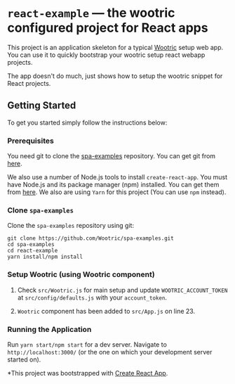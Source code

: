 # `react-example` — the wootric configured project for React apps

This project is an application skeleton for a typical [Wootric](https://www.wootric.com/) setup web app. You can use it
to quickly bootstrap your wootric setup react webapp projects.

The app doesn't do much, just shows how to setup the wootric snippet for React projects.

## Getting Started

To get you started simply follow the instructions below:

### Prerequisites

You need git to clone the [spa-examples](https://github.com/Wootric/spa-examples) repository. You can get git from [here](https://git-scm.com/).

We also use a number of Node.js tools to install `create-react-app`. You must have Node.js and its package manager (npm) installed. You can get them from [here](https://nodejs.org/). We also are using `Yarn` for this project (You can use `npm` instead).

### Clone `spa-examples`

Clone the `spa-examples` repository using git:

```
git clone https://github.com/Wootric/spa-examples.git
cd spa-examples
cd react-example
yarn install/npm install
````

### Setup Wootric (using Wootric component)
1. Check `src/Wootric.js` for main setup and update `WOOTRIC_ACCOUNT_TOKEN` at `src/config/defaults.js` with your `account_token`.

2. `Wootric` component has been added to `src/App.js` on line 23.

### Running the Application

Run `yarn start/npm start` for a dev server. Navigate to `http://localhost:3000/` (or the one on which your development server started on).

*This project was bootstrapped with [Create React App](https://github.com/facebook/create-react-app).